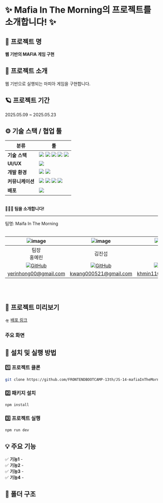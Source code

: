 # ✨ Mafia In The Morning의 프로젝트를 소개합니다! ✨


## 💫 프로젝트 명  
**웹 기반의 MAFIA 게임 구현**

## 🚀 프로젝트 소개  
웹 기반으로 실행되는 마피아 게임을 구현합니다.

## 🪐 프로젝트 기간  
2025.05.09 ~ 2025.05.23

## ⚙️ 기술 스택 / 협업 툴  

| 분류      | 툴                                                                                                                                                                                                                                                                                                                                                                                                                                       |
| --------- | ---------------------------------------------------------------------------------------------------------------------------------------------------------------------------------------------------------------------------------------------------------------------------------------------------------------------------------------------------------------------------------------------------------------------------------------- |
|   **기술 스택**    | <img src="https://img.shields.io/badge/HTML5-daffff?style=fot-the-badge&logo=HTML5&logoColor=E34F26"/> <img src="https://img.shields.io/badge/CSS-daffff?style=fot-the-badge&logo=CSS3&logoColor=1572B6"/> <img src="https://img.shields.io/badge/TailwindCSS-daffff?style=fot-the-badge&logo=TailwindCSS&logoColor=06B6D4"/> <img src="https://img.shields.io/badge/JavaScript-daffff?style=fot-the-badge&logo=JavaScript&logoColor=F7DF1E"/> <img src="https://img.shields.io/badge/TypeScript-daffff?style=fot-the-badge&logo=TypeScript&logoColor=3178C6"/>
|     **UI/UX**      |                                                                                                                                                                                                                                                                                                                             <img src="https://img.shields.io/badge/Figma-DAFFFF?style=fot-the-badge&logo=Figma&logoColor=F24E1E"/>                                                                                                                                                                                                                                                                                                                             |
| **개발 환경** |                                                                                                                                                                                                                                                                                                                            <img src="https://img.shields.io/badge/Visual%20Studio%20Code-DAFFFF?style=fot-the-badge&logo=visual-studio-code&logoColor=007ACC"/> <img src="https://img.shields.io/badge/Vite-DAFFFF?style=fot-the-badge&logo=vite&logoColor=646CFF"/>                                                                                                                                                                                                                                                                                                                            |
|  **커뮤니케이션**  |  <img src="https://img.shields.io/badge/Git-DAFFFF?style=fot-the-badge&logo=git&logoColor=F05032"/> <img src="https://img.shields.io/badge/GitHub-DAFFFF?style=fot-the-badge&logo=github&logoColor=black"/>                                                                                                                                                                                        <img src="https://img.shields.io/badge/Discord-DAFFFF?style=fot-the-badge&logo=Discord&logoColor=5865F2"/> <img src="https://img.shields.io/badge/Notion-DAFFFF?style=fot-the-badge&logo=Notion&logoColor=000000"/>                                                                                                                                                                                        |
|      **배포**      |                                                                                                                                                                                                                                                                                                                           <img src="https://img.shields.io/badge/Netlify-DAFFFF?style=fot-the-badge&logo=Netlify&logoColor=00C7B7"/>                                                                                                                                                                                                                                                                                                                           |

<br />
<b>🧑🏼‍🚀 팀을 소개합니다!</b><br/>
<hr/>
팀명: Maifa In The Morning <b></b><br/>
<br/>

|                 ![image](https://github.com/user-attachments/assets/a143b4d6-bd6a-4227-bbbe-a081a9f8131d)                  |                  ![image](https://github.com/user-attachments/assets/9c3dd507-df8a-4b06-9a0a-20e7c287549d)                   |                  ![image](https://github.com/user-attachments/assets/fcef1b52-498f-43d0-b922-a8856337a94c)                  |                  ![image](https://github.com/user-attachments/assets/d61b4917-946f-4cd0-86ea-e92c44f99dd3)                  |
| :------------------------------------------------------------------------------------------------------------------------: | :--------------------------------------------------------------------------------------------------------------------------: | :-------------------------------------------------------------------------------------------------------------------------: | :-------------------------------------------------------------------------------------------------------------------------: |
|                                                     팀장 <br/> 홍예린                                                      |                                                            김진섭                                                            |                                                           김혜민                                                            |                                                           이도울                                                            |
| [![GitHub](https://img.shields.io/badge/GitHub-181717?style=flat&logo=github&logoColor=white)](https://github.com/hhongye) | [![GitHub](https://img.shields.io/badge/GitHub-181717?style=flat&logo=github&logoColor=white)](https://github.com/Jinseob92) | [![GitHub](https://img.shields.io/badge/GitHub-181717?style=flat&logo=github&logoColor=white)](https://github.com/minixzip) | [![GitHub](https://img.shields.io/badge/GitHub-181717?style=flat&logo=github&logoColor=white)](https://github.com/dooollee) |
|                                                   yerinhong00@gmail.com                                                    |                                                    kwang000521@gmail.com                                                     |                                                     khmin1106@gmail.com                                                     |                                                   dooollee0928@gmail.com                                                    |

<br /> 
<br />

## 🎥 프로젝트 미리보기

🛸 [배포 링크](https://github.com/FRONTENDBOOTCAMP-13th/JS-14-mafiaInTheMorning)

### 주요 화면

## 🔧 설치 및 실행 방법

### 1️⃣ 프로젝트 클론

```bash
git clone https://github.com/FRONTENDBOOTCAMP-13th/JS-14-mafiaInTheMorning.git
```

### 2️⃣ 패키지 설치

```bash
npm install
```

### 3️⃣ 프로젝트 실행

```bash
npm run dev
```

## 💡 주요 기능

✅ **기능1** -  
✅ **기능2** -  
✅ **기능3** -  
✅ **기능4** -

## 📂 폴더 구조
